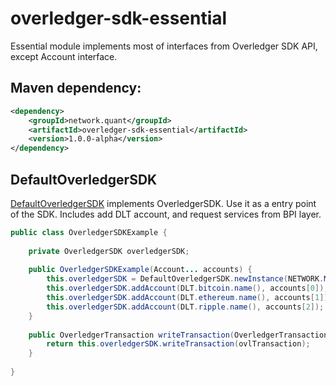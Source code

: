# overledger-sdk-essential

Essential module implements most of interfaces from Overledger SDK API, except Account interface.

## Maven dependency:

```xml
<dependency>
    <groupId>network.quant</groupId>
    <artifactId>overledger-sdk-essential</artifactId>
    <version>1.0.0-alpha</version>
</dependency>
```

## DefaultOverledgerSDK

[DefaultOverledgerSDK](./src/network/quant/essential/DefaultOverledgerSDK.java) implements OverledgerSDK.
Use it as a entry point of the SDK. Includes add DLT account, and request services from BPI layer.

```java
public class OverledgerSDKExample {
    
    private OverledgerSDK overledgerSDK;
    
    public OverledgerSDKExample(Account... accounts) {
        this.overledgerSDK = DefaultOverledgerSDK.newInstance(NETWORK.MAIN);
        this.overledgerSDK.addAccount(DLT.bitcoin.name(), accounts[0]);
        this.overledgerSDK.addAccount(DLT.ethereum.name(), accounts[1]);
        this.overledgerSDK.addAccount(DLT.ripple.name(), accounts[2]);
    }
    
    public OverledgerTransaction writeTransaction(OverledgerTransaction ovlTransaction) {
        return this.overledgerSDK.writeTransaction(ovlTransaction);
    }
    
}
```
